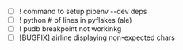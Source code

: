 - [ ] ! command to setup pipenv --dev deps
- [ ] ! python # of lines in pyflakes (ale)
- [ ] ! pudb breakpoint not workinkg
- [ ] [BUGFIX] airline displaying non-expected chars
